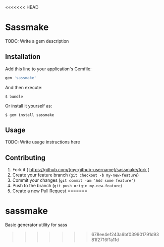 <<<<<<< HEAD
# Sassmake

TODO: Write a gem description

## Installation

Add this line to your application's Gemfile:

```ruby
gem 'sassmake'
```

And then execute:

    $ bundle

Or install it yourself as:

    $ gem install sassmake

## Usage

TODO: Write usage instructions here

## Contributing

1. Fork it ( https://github.com/[my-github-username]/sassmake/fork )
2. Create your feature branch (`git checkout -b my-new-feature`)
3. Commit your changes (`git commit -am 'Add some feature'`)
4. Push to the branch (`git push origin my-new-feature`)
5. Create a new Pull Request
=======
# sassmake
Basic generator utility for sass
>>>>>>> 678ee4ef243a6bf039901791d9381f2716f1a11d
